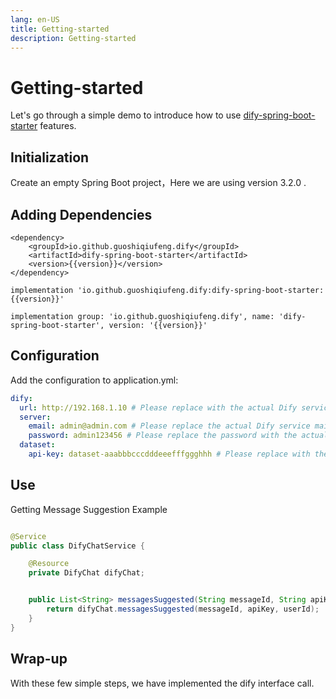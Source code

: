 ```yaml
---
lang: en-US
title: Getting-started
description: Getting-started
---
```


<script setup>import {inject} from "vue";
const version = inject('version');
</script>

# Getting-started

Let's go through a simple demo to introduce how to
use [dify-spring-boot-starter](https://github.com/guoshiqiufeng/dify-spring-boot-starter)
features.

## Initialization

Create an empty Spring Boot project，Here we are using version 3.2.0 .

## Adding Dependencies

<CodeGroup>
  <CodeGroupItem title="Maven" active>

```xml:no-line-numbers:no-v-pre
<dependency>
    <groupId>io.github.guoshiqiufeng.dify</groupId>
    <artifactId>dify-spring-boot-starter</artifactId>
    <version>{{version}}</version>
</dependency>
```

  </CodeGroupItem>

  <CodeGroupItem title="Gradle (Short)" active>

```groovy:no-line-numbers:no-v-pre
implementation 'io.github.guoshiqiufeng.dify:dify-spring-boot-starter:{{version}}'
```

  </CodeGroupItem>

  <CodeGroupItem title="Gradle">

```groovy:no-line-numbers:no-v-pre
implementation group: 'io.github.guoshiqiufeng.dify', name: 'dify-spring-boot-starter', version: '{{version}}'
```

  </CodeGroupItem>
</CodeGroup>

## Configuration

Add the configuration to application.yml:

```yaml
dify:
  url: http://192.168.1.10 # Please replace with the actual Dify service address
  server:
    email: admin@admin.com # Please replace the actual Dify service mailbox, if you do not need to call the server-related interfaces can not be filled in!
    password: admin123456 # Please replace the password with the actual Dify service password, if you don't need to call the server-related interfaces can not be filled in!
  dataset:
    api-key: dataset-aaabbbcccdddeeefffggghhh # Please replace with the actual Dify dataset API key, if you don't need to call the dataset-related interfaces can not be filled in!
```

## Use

Getting Message Suggestion Example

```java

@Service
public class DifyChatService {

    @Resource
    private DifyChat difyChat;


    public List<String> messagesSuggested(String messageId, String apiKey, String userId) {
        return difyChat.messagesSuggested(messageId, apiKey, userId);
    }
}
```

## Wrap-up

With these few simple steps, we have implemented the dify interface call.
